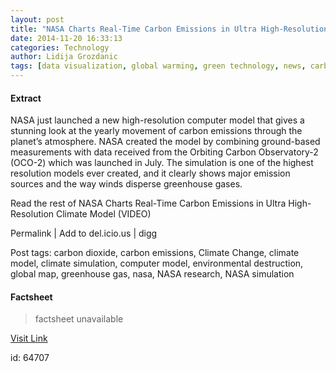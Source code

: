 ```yaml
---
layout: post
title: "NASA Charts Real-Time Carbon Emissions in Ultra High-Resolution Climate Model (VIDEO)"
date: 2014-11-20 16:33:13
categories: Technology
author: Lidija Grozdanic
tags: [data visualization, global warming, green technology, news, carbon dioxide, carbon emissions, climate change, climate model, climate simulation, computer model, environmental destruction, global map, greenhouse gas, nasa, nasa research, nasa simulation]
---
```



#### Extract
>
NASA just launched a new high-resolution computer model that gives a stunning look at the yearly movement of carbon emissions through the planet’s atmosphere. NASA created the model by combining ground-based measurements with data received from the Orbiting Carbon Observatory-2 (OCO-2) which was launched in July. The simulation is one of the highest resolution models ever created, and it clearly shows major emission sources and the way winds disperse greenhouse gases.




Read the rest of NASA Charts Real-Time Carbon Emissions in Ultra High-Resolution Climate Model (VIDEO)


Permalink |
Add to
del.icio.us | 
digg

Post tags: carbon dioxide, carbon emissions, Climate Change, climate model, climate simulation, computer model, environmental destruction, global map, greenhouse gas, nasa, NASA research, NASA simulation

#### Factsheet
>factsheet unavailable

[Visit Link](http://inhabitat.com/nasa-charts-real-time-carbon-emissions-in-ultra-high-resolution-climate-model-video/)

id:   64707
